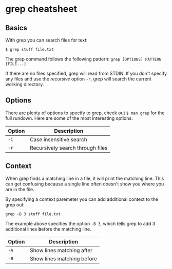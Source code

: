 # grep cheatsheet

## Basics
With grep you can search files for text:

`$ grep stuff file.txt`

The grep command follows the following pattern:
`grep [OPTIONS] PATTERN [FILE...]`

If there are no files specified, grep will read from STDIN. If you don't specify any files and use the *recursive* option `-r`, grep will search the current working directory.

## Options

There are plenty of options to specify to grep, check out `$ man grep` for the full rundown. Here are some of the most interesting options.

|Option|Description|
|--|--|
|`-i`|Case insensitive search|
|`-r`|Recursively search through files|

## Context

When grep finds a matching line in a file, it will print the matching line. This can get confusing because a single line often doesn't show you where you are in the file. 

By specifying a context paremeter you can add additional context to the grep out:

`grep -B 3 stuff file.txt`

The example above specifies the option `-B 3`, which tells grep to add 3 additional lines **b**efore the matching line. 

|Option|Description|
|--|--|
|`-A`|Show lines matching after|
|`-B`|Show lines matching before|
